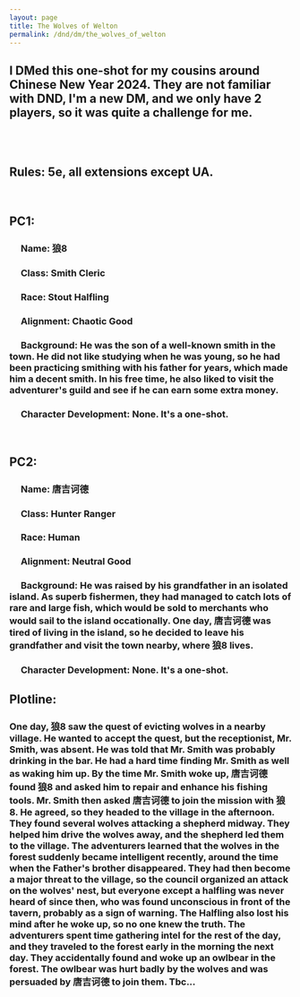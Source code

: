 ```yaml
---
layout: page
title: The Wolves of Welton
permalink: /dnd/dm/the_wolves_of_welton
---
```


## I DMed this one-shot for my cousins around Chinese New Year 2024. They are not familiar with DND, I'm a new DM, and we only have 2 players, so it was quite a challenge for me.

<br>
<br>

## Rules: 5e, all extensions except UA.

<br>

## PC1:
### &emsp; Name: 狼8
### &emsp; Class: Smith Cleric
### &emsp; Race: Stout Halfling
### &emsp; Alignment: Chaotic Good
### &emsp; Background: He was the son of a well-known smith in the town. He did not like studying when he was young, so he had been practicing smithing with his father for years, which made him a decent smith. In his free time, he also liked to visit the adventurer's guild and see if he can earn some extra money.
### &emsp; Character Development: None. It's a one-shot.

<br>

## PC2:
### &emsp; Name: 唐吉诃德
### &emsp; Class: Hunter Ranger
### &emsp; Race: Human
### &emsp; Alignment: Neutral Good
### &emsp; Background: He was raised by his grandfather in an isolated island. As superb fishermen, they had managed to catch lots of rare and large fish, which would be sold to merchants who would sail to the island occationally. One day, 唐吉诃德 was tired of living in the island, so he decided to leave his grandfather and visit the town nearby, where 狼8 lives.
### &emsp; Character Development: None. It's a one-shot.

## Plotline:
### One day, 狼8 saw the quest of evicting wolves in a nearby village. He wanted to accept the quest, but the receptionist, Mr. Smith, was absent. He was told that Mr. Smith was probably drinking in the bar. He had a hard time finding Mr. Smith as well as waking him up. By the time Mr. Smith woke up, 唐吉诃德 found 狼8 and asked him to repair and enhance his fishing tools. Mr. Smith then asked 唐吉诃德 to join the mission with 狼8. He agreed, so they headed to the village in the afternoon. They found several wolves attacking a shepherd midway. They helped him drive the wolves away, and the shepherd led them to the village. The adventurers learned that the wolves in the forest suddenly became intelligent recently, around the time when the Father's brother disappeared. They had then become a major threat to the village, so the council organized an attack on the wolves' nest, but everyone except a halfling was never heard of since then, who was found unconscious in front of the tavern, probably as a sign of warning. The Halfling also lost his mind after he woke up, so no one knew the truth. The adventurers spent time gathering intel for the rest of the day, and they traveled to the forest early in the morning the next day. They accidentally found and woke up an owlbear in the forest. The owlbear was hurt badly by the wolves and was persuaded by 唐吉诃德 to join them. Tbc...